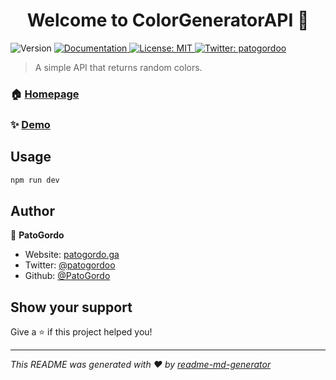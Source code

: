 <h1 align="center">Welcome to ColorGeneratorAPI 👋</h1>
<p>
  <img alt="Version" src="https://img.shields.io/badge/version-1.5-blue.svg?cacheSeconds=2592000" />
  <a href="https://colorgenerator.ga/docs" target="_blank">
    <img alt="Documentation" src="https://img.shields.io/badge/documentation-yes-brightgreen.svg" />
  </a>
  <a href="#" target="_blank">
    <img alt="License: MIT" src="https://img.shields.io/badge/License-MIT-yellow.svg" />
  </a>
  <a href="https://twitter.com/patogordoo" target="_blank">
    <img alt="Twitter: patogordoo" src="https://img.shields.io/twitter/follow/patogordoo.svg?style=social" />
  </a>
</p>

> A simple API that returns random colors.

### 🏠 [Homepage](https://colorgenerator.ga/)

### ✨ [Demo](https://colorgenerator.ga/api/v1)

## Usage

```sh
npm run dev
```

## Author

👤 **PatoGordo**

* Website: [patogordo.ga](https://patogordo.ga/)
* Twitter: [@patogordoo](https://twitter.com/patogordoo)
* Github: [@PatoGordo](https://github.com/PatoGordo)

## Show your support

Give a ⭐️ if this project helped you!

***
_This README was generated with ❤️ by [readme-md-generator](https://github.com/kefranabg/readme-md-generator)_
